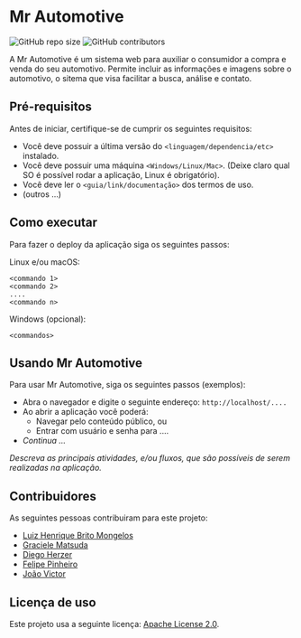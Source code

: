 # Mr Automotive

<!--- Exemplos de badges. Acesse https://shields.io para outras opções. Você pode querer incluir informações de dependencias, build, testes, licença, etc. --->
![GitHub repo size](https://img.shields.io/github/repo-size/hsborges/progweb-template)
![GitHub contributors](https://img.shields.io/github/contributors/hsborges/progweb-template)

A Mr Automotive é um sistema web para auxiliar o consumidor a compra e venda do seu automotivo. Permite incluir as informações e imagens sobre o automotivo, o sitema  que visa facilitar a busca, análise e contato.

## Pré-requisitos

Antes de iniciar, certifique-se de cumprir os seguintes requisitos:
<!--- Estes são alguns exemplos de requisitos. Adicione, duplique e remove como necessário --->
* Você deve possuir a última versão do `<linguagem/dependencia/etc>` instalado.
* Você deve possuir uma máquina `<Windows/Linux/Mac>`. (Deixe claro qual SO é possível rodar a aplicação, Linux é obrigatório).
* Você deve ler o `<guia/link/documentação>` dos termos de uso.
* (outros ...)

## Como executar

Para fazer o deploy da aplicação siga os seguintes passos:

Linux e/ou macOS:
```
<commando 1>
<commando 2>
....
<commando n>
```

Windows (opcional):
```
<commandos>
```

## Usando Mr Automotive

Para usar Mr Automotive, siga os seguintes passos (exemplos):

* Abra o navegador e digite o seguinte endereço: `http://localhost/....`
* Ao abrir a aplicação você poderá:
  * Navegar pelo conteúdo público, ou
  * Entrar com usuário e senha para ....
* *Continua ...*  

*Descreva as principais atividades, e/ou fluxos, que são possíveis de serem realizadas na aplicação.*

## Contribuidores

As seguintes pessoas contribuiram para este projeto:

* [Luiz Henrique Brito Mongelos](https://github.com/lhmongelos)
* [Graciele Matsuda](https://github.com/gramatsuda)
* [Diego Herzer](https://github.com/Herzerdi)
* [Felipe Pinheiro](https://github.com/Tzuchuck)
* [João Victor](https://github.com/jvbrigido2)

## Licença de uso

Este projeto usa a seguinte licença: [Apache License 2.0](https://www.apache.org/licenses/LICENSE-2.0).
